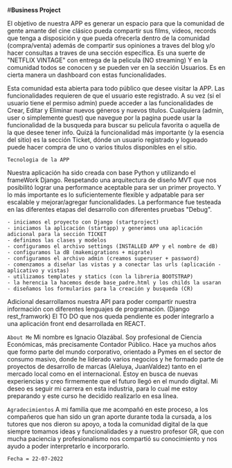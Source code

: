 
#**Business Project**

El objetivo de nuestra APP es generar un espacio para que la comunidad de gente amante del cine clásico
pueda compartir sus films, videos, records que tenga a disposición y que pueda ofrecerla dentro de la comunidad (compra/venta) además de compartir sus opiniones a traves del blog y/o hacer consultas a traves de una sección específica.
Es una suerte de "NETFLIX VINTAGE" con entrega de la pelicula (NO streaming)
Y en la comunidad todos se conocen y se pueden ver en la sección Usuarios.
Es en cierta manera un dashboard con estas funcionalidades.

Esta comunidad esta abierta para todo público que desee visitar la APP.
Las funcionalidades requieren de que el usuario este registrado.
A su vez (si el usuario tiene el permiso admin) puede acceder a las funcionalidades de Crear, Editar y Eliminar nuevos géneros y nuevos titulos.
Cualquiera (admin, user o simplemente guest) que navegue por la pagina puede usar la funcionalidad de la busqueda para buscar su pelicula favorita o aquella de la que desee tener info.
Quizá la funcionalidad más importante (y la esencia del sitio) es la sección Ticket, dónde un usuario registrado y logueado puede hacer compra de uno o varios titulos disponibles en el sitio.

``Tecnologia de la APP``

Nuestra aplicación ha sido creada con base Python y utilizando el frameWork Django.
Respetando una arquitectura de diseño MVT que nos posibilitó lograr una performance aceptable para ser un primer proyecto.
Y lo más importante es lo suficientemente flexible y adpatable para ser escalable y mejorar/agregar funcionalidades.
La performance fue testeada en las diferentes etapas del desarrollo con diferentes pruebas "Debug".


    - iniciamos el proyecto con Django (startproject)
    - iniciamos la aplicación (startapp) y generamos una aplicación adicional para la sección TICKET
    - definimos las clases y modelos
    - configuramos el archivo settings (INSTALLED APP y el nombre de dB)
    - configuramos la dB (makemigrations + migrate)
    - configuramos el archivo admin (creamos superuser + password)
    - comenzamos a diseñar las vistas y a conectar las urls (aplicación - aplicativo y vistas)
    - utilizamos templates y statics (con la libreria BOOTSTRAP)
    - la herencia la hacemos desde base_padre.html y los childs la usaran
    - diseñamos los formularios para la creación y busqueda (CR)

Adicional desarrollamos nuestra API para poder compartir nuestra información con diferentes lenguajes de programación. (Django rest_framwork)
El TO DO que nos queda pendiente es poder integrarlo a una aplicación front end desarrollada en REACT.

``About Me``
Mi nombre es Ignacio Olazábal.
Soy profesional de Ciencia Económicas, más precisamente Contador Público. Hace ya muchos años que formo parte del mundo corporativo, orientado a Pymes en el sector de consumo masivo, donde he liderado varios negocios y he formado parte de proyectos de desarrollo de marcas (Aleluya, JuanValdez) tanto en el mercado local como en el internacional.
Estoy en busca de nuevas experiencias y creo firmemente que el futuro llegó en el mundo digital.
Mi deseo es seguir mi carrera en esta industria, para lo cual me estoy preparando y este curso he decidido realizarlo en esa línea.

``Agradecimientos``
A mi familia que me acompañó en este proceso, a los compañeros que han sido un gran aporte durante toda la cursada, a los tutores que nos dieron su apoyo, a toda la comunidad digital de la que siempre tomamos ideas y funcionalidades y a nuestro profesor GR, que con mucha paciencia y profesionalismo nos compartió su conocimiento y nos ayudo a poder interpretarlo e incorporarlo.

``Fecha = 22-07-2022``
